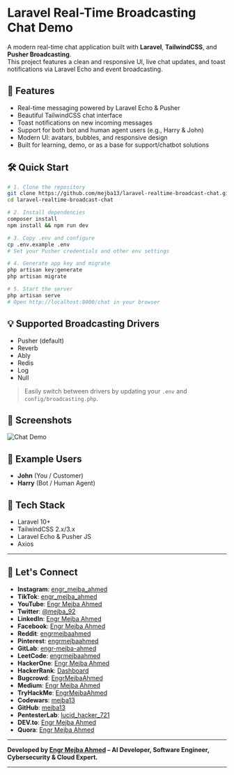 
# Laravel Real-Time Broadcasting Chat Demo

A modern real-time chat application built with **Laravel**, **TailwindCSS**, and **Pusher Broadcasting**.  
This project features a clean and responsive UI, live chat updates, and toast notifications via Laravel Echo and event broadcasting.

## 🚀 Features

- Real-time messaging powered by Laravel Echo & Pusher
- Beautiful TailwindCSS chat interface
- Toast notifications on new incoming messages
- Support for both bot and human agent users (e.g., Harry & John)
- Modern UI: avatars, bubbles, and responsive design
- Built for learning, demo, or as a base for support/chatbot solutions

## 🛠️ Quick Start

```bash
# 1. Clone the repository
git clone https://github.com/mejba13/laravel-realtime-broadcast-chat.git
cd laravel-realtime-broadcast-chat

# 2. Install dependencies
composer install
npm install && npm run dev

# 3. Copy .env and configure
cp .env.example .env
# Set your Pusher credentials and other env settings

# 4. Generate app key and migrate
php artisan key:generate
php artisan migrate

# 5. Start the server
php artisan serve
# Open http://localhost:8000/chat in your browser
```

## 💡 Supported Broadcasting Drivers

- Pusher (default)
- Reverb
- Ably
- Redis
- Log
- Null

> Easily switch between drivers by updating your `.env` and `config/broadcasting.php`.

## 📸 Screenshots

![Chat Demo](screenshot.png)

## 🤖 Example Users

- **John** (You / Customer)
- **Harry** (Bot / Human Agent)

## 🎨 Tech Stack

- Laravel 10+
- TailwindCSS 2.x/3.x
- Laravel Echo & Pusher JS
- Axios

---

## 🔗 Let's Connect  

- **Instagram**: [engr_mejba_ahmed](https://www.instagram.com/engr_mejba_ahmed/)  
- **TikTok**: [engr_mejba_ahmed](https://www.tiktok.com/@engr_mejba_ahmed)  
- **YouTube**: [Engr Mejba Ahmed](https://www.youtube.com/channel/UCfLIuNxRfXT7HmvvB9Ld0SA)  
- **Twitter**: [@mejba_92](https://x.com/mejba_92)  
- **LinkedIn**: [Engr Mejba Ahmed](https://www.linkedin.com/in/engr-mejba-ahmed-795ab3165/)  
- **Facebook**: [Engr Mejba Ahmed](https://www.facebook.com/engrmejbaahmed/)  
- **Reddit**: [engrmejbaahmed](https://www.reddit.com/user/engrmejbaahmed/)  
- **Pinterest**: [engrmejbaahmed](https://www.pinterest.com/engrmejbaahmed/)  
- **GitLab**: [engr-mejba-ahmed](https://gitlab.com/engr-mejba-ahmed)  
- **LeetCode**: [engrmejbaahmed](https://leetcode.com/u/engrmejbaahmed/)  
- **HackerOne**: [Engr Mejba Ahmed](https://hackerone.com/engrmejbaahmed?type=user)  
- **HackerRank**: [Dashboard](https://www.hackerrank.com/dashboard)  
- **Bugcrowd**: [EngrMejbaAhmed](https://bugcrowd.com/EngrMejbaAhmed)  
- **Medium**: [Engr Mejba Ahmed](https://medium.com/@engr-mejba-ahmed)  
- **TryHackMe**: [EngrMejbaAhmed](https://tryhackme.com/r/p/EngrMejbaAhmed)  
- **Codewars**: [mejba13](https://www.codewars.com/users/mejba13)  
- **GitHub**: [mejba13](https://github.com/mejba13)  
- **PentesterLab**: [lucid_hacker_721](https://pentesterlab.com/profile/lucid_hacker_721)  
- **DEV.to**: [Engr Mejba Ahmed](https://dev.to/engrmejbaahmed)  
- **Quora**: [Engr Mejba Ahmed](https://www.quora.com/profile/Engr-Mejba-Ahmed)  

---

**Developed by [Engr Mejba Ahmed](https://github.com/mejba13) – AI Developer, Software Engineer, Cybersecurity & Cloud Expert.**

---
